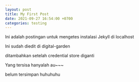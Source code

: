 ```yaml
---
layout: post
title: My First Post
date: 2021-09-27 16:54:00 +0700
categories: testing
---
```

Ini adalah postingan untuk mengetes instalasi Jekyll di localhost

Ini sudah diedit di digital-garden

ditambahkan setelah credential store diganti

Yang tersisa hanyalah au~~~

belum tersimpan huhuhuhu
